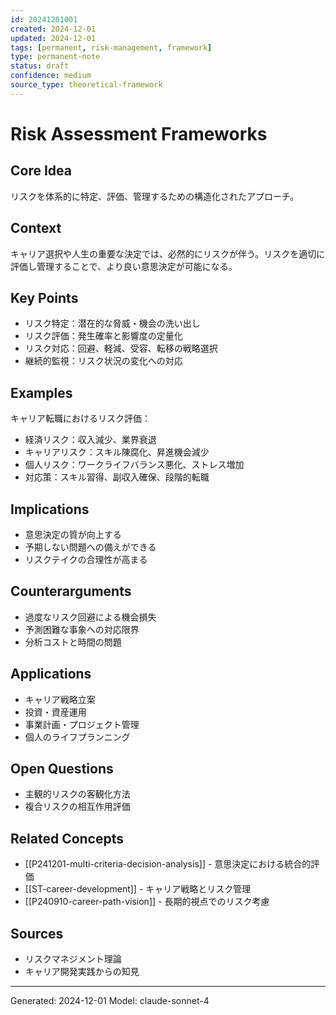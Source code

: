 ```yaml
---
id: 20241201001
created: 2024-12-01
updated: 2024-12-01
tags: [permanent, risk-management, framework]
type: permanent-note
status: draft
confidence: medium
source_type: theoretical-framework
---
```


# Risk Assessment Frameworks

## Core Idea
リスクを体系的に特定、評価、管理するための構造化されたアプローチ。

## Context
キャリア選択や人生の重要な決定では、必然的にリスクが伴う。リスクを適切に評価し管理することで、より良い意思決定が可能になる。

## Key Points
- リスク特定：潜在的な脅威・機会の洗い出し
- リスク評価：発生確率と影響度の定量化
- リスク対応：回避、軽減、受容、転移の戦略選択
- 継続的監視：リスク状況の変化への対応

## Examples
キャリア転職におけるリスク評価：
- 経済リスク：収入減少、業界衰退
- キャリアリスク：スキル陳腐化、昇進機会減少
- 個人リスク：ワークライフバランス悪化、ストレス増加
- 対応策：スキル習得、副収入確保、段階的転職

## Implications
- 意思決定の質が向上する
- 予期しない問題への備えができる
- リスクテイクの合理性が高まる

## Counterarguments
- 過度なリスク回避による機会損失
- 予測困難な事象への対応限界
- 分析コストと時間の問題

## Applications
- キャリア戦略立案
- 投資・資産運用
- 事業計画・プロジェクト管理
- 個人のライフプランニング

## Open Questions
- 主観的リスクの客観化方法
- 複合リスクの相互作用評価

## Related Concepts
- [[P241201-multi-criteria-decision-analysis]] - 意思決定における統合的評価
- [[ST-career-development]] - キャリア戦略とリスク管理
- [[P240910-career-path-vision]] - 長期的視点でのリスク考慮

## Sources
- リスクマネジメント理論
- キャリア開発実践からの知見

---
Generated: 2024-12-01
Model: claude-sonnet-4
